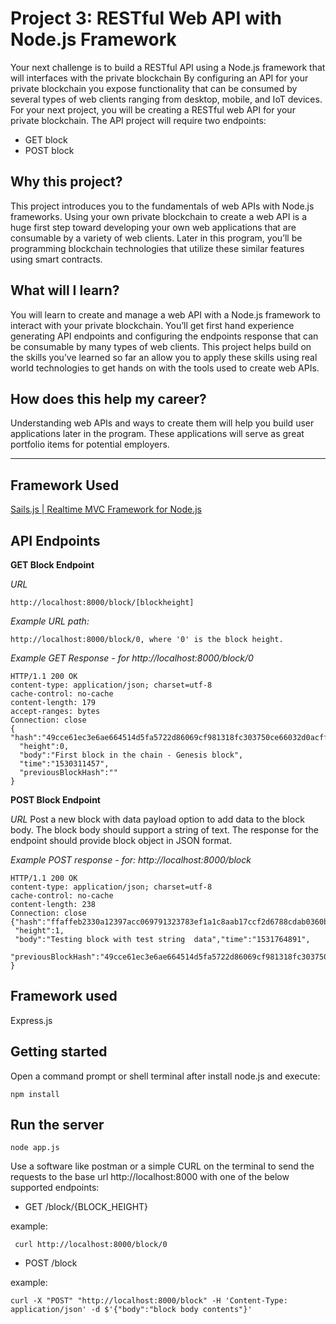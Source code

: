 # Project 3: RESTful Web API with Node.js Framework

Your next challenge is to build a RESTful API using a Node.js framework that will interfaces with the private blockchain By configuring an API for your private blockchain you expose functionality that can be consumed by several types of web clients ranging from desktop, mobile, and IoT devices. For your next project, you will be creating a RESTful web API for your private blockchain. The API project will require two endpoints:

* GET block
* POST block

## Why this project?
This project introduces you to the fundamentals of web APIs with Node.js frameworks. Using your own private blockchain to create a web API is a huge first step toward developing your own web applications that are consumable by a variety of web clients. Later in this program, you’ll be programming blockchain technologies that utilize these similar features using smart contracts.

## What will I learn?
You will learn to create and manage a web API with a Node.js framework to interact with your private blockchain. You’ll get first hand experience generating API endpoints and configuring the endpoints response that can be consumable by many types of web clients. This project helps build on the skills you’ve learned so far an allow you to apply these skills using real world technologies to get hands on with the tools used to create web APIs.

## How does this help my career?
Understanding web APIs and ways to create them will help you build user applications later in the program. These applications will serve as great portfolio items for potential employers.

---
## Framework Used

[Sails.js | Realtime MVC Framework for Node.js](https://sailsjs.com/)

## API Endpoints

**GET Block Endpoint**

*URL*
```
http://localhost:8000/block/[blockheight]
```

*Example URL path:*
```
http://localhost:8000/block/0, where '0' is the block height.
```

*Example GET Response - for http://localhost:8000/block/0*
```
HTTP/1.1 200 OK
content-type: application/json; charset=utf-8
cache-control: no-cache
content-length: 179
accept-ranges: bytes
Connection: close          
{ "hash":"49cce61ec3e6ae664514d5fa5722d86069cf981318fc303750ce66032d0acff3",
  "height":0,
  "body":"First block in the chain - Genesis block",
  "time":"1530311457",
  "previousBlockHash":""
}
```
**POST Block Endpoint**

*URL*
Post a new block with data payload option to add data to the block body. The block body should support a string of text. The response for the endpoint should provide block object in JSON format.


*Example POST response - for: http://localhost:8000/block*
```
HTTP/1.1 200 OK
content-type: application/json; charset=utf-8
cache-control: no-cache
content-length: 238
Connection: close
{"hash":"ffaffeb2330a12397acc069791323783ef1a1c8aab17ccf2d6788cdab0360b90",
 "height":1,
 "body":"Testing block with test string  data","time":"1531764891",
 "previousBlockHash":"49cce61ec3e6ae664514d5fa5722d86069cf981318fc303750ce66032d0acff3"
}
```

## Framework used

Express.js

## Getting started

Open a command prompt or shell terminal after install node.js and execute:

```
npm install
```

## Run the server

```
node app.js
```

Use a software like postman or a simple CURL on the terminal to send the requests to the base url http://localhost:8000 with one of the below supported endpoints:

- GET
/block/{BLOCK_HEIGHT}

example:

```
 curl http://localhost:8000/block/0
```

- POST
/block

example:

```
curl -X "POST" "http://localhost:8000/block" -H 'Content-Type: application/json' -d $'{"body":"block body contents"}'
```
